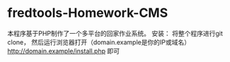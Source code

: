 # fredtools-Homework-CMS
本程序基于PHP制作了一个多平台的回家作业系统。
安装：
将整个程序进行git clone，
然后运行浏览器打开（domain.example是你的IP或域名）http://domain.example/install.php 即可
